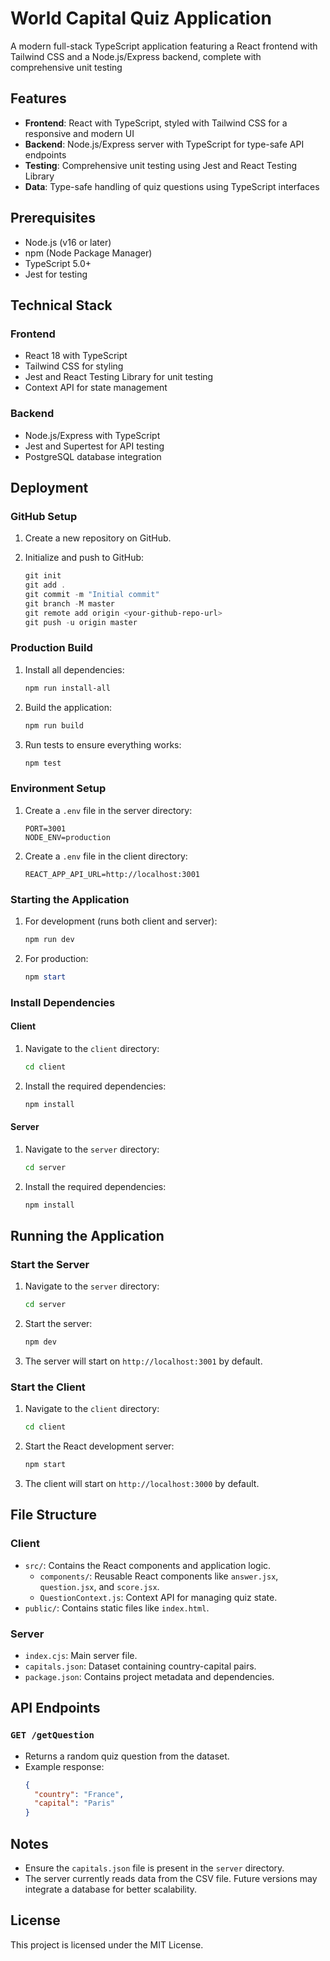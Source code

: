 # World Capital Quiz Application

A modern full-stack TypeScript application featuring a React frontend with Tailwind CSS and a Node.js/Express backend, complete with comprehensive unit testing 

## Features
- **Frontend**: React with TypeScript, styled with Tailwind CSS for a responsive and modern UI
- **Backend**: Node.js/Express server with TypeScript for type-safe API endpoints
- **Testing**: Comprehensive unit testing using Jest and React Testing Library
- **Data**: Type-safe handling of quiz questions using TypeScript interfaces

## Prerequisites
- Node.js (v16 or later)
- npm (Node Package Manager)
- TypeScript 5.0+
- Jest for testing

## Technical Stack
### Frontend
- React 18 with TypeScript
- Tailwind CSS for styling
- Jest and React Testing Library for unit testing
- Context API for state management

### Backend
- Node.js/Express with TypeScript
- Jest and Supertest for API testing
- PostgreSQL database integration

## Deployment
### GitHub Setup
1. Create a new repository on GitHub.

2. Initialize and push to GitHub:
   ```powershell
   git init
   git add .
   git commit -m "Initial commit"
   git branch -M master
   git remote add origin <your-github-repo-url>
   git push -u origin master
   ```

### Production Build
1. Install all dependencies:
   ```powershell
   npm run install-all
   ```

2. Build the application:
   ```powershell
   npm run build
   ```

3. Run tests to ensure everything works:
   ```powershell
   npm test
   ```

### Environment Setup
1. Create a `.env` file in the server directory:
   ```env
   PORT=3001
   NODE_ENV=production
   ```

2. Create a `.env` file in the client directory:
   ```env
   REACT_APP_API_URL=http://localhost:3001
   ```

### Starting the Application
1. For development (runs both client and server):
   ```powershell
   npm run dev
   ```

2. For production:
   ```powershell
   npm start
   ```

### Install Dependencies
#### Client
1. Navigate to the `client` directory:
   ```bash
   cd client
   ```
2. Install the required dependencies:
   ```bash
   npm install
   ```

#### Server
1. Navigate to the `server` directory:
   ```bash
   cd server
   ```
2. Install the required dependencies:
   ```bash
   npm install
   ```

## Running the Application
### Start the Server
1. Navigate to the `server` directory:
   ```bash
   cd server
   ```
2. Start the server:
   ```bash
   npm dev
   ```
3. The server will start on `http://localhost:3001` by default.

### Start the Client
1. Navigate to the `client` directory:
   ```bash
   cd client
   ```
2. Start the React development server:
   ```bash
   npm start
   ```
3. The client will start on `http://localhost:3000` by default.

## File Structure
### Client
- `src/`: Contains the React components and application logic.
  - `components/`: Reusable React components like `answer.jsx`, `question.jsx`, and `score.jsx`.
  - `QuestionContext.js`: Context API for managing quiz state.
- `public/`: Contains static files like `index.html`.

### Server
- `index.cjs`: Main server file.
- `capitals.json`: Dataset containing country-capital pairs.
- `package.json`: Contains project metadata and dependencies.

## API Endpoints
### `GET /getQuestion`
- Returns a random quiz question from the dataset.
- Example response:
  ```json
  {
    "country": "France",
    "capital": "Paris"
  }
  ```

## Notes
- Ensure the `capitals.json` file is present in the `server` directory.
- The server currently reads data from the CSV file. Future versions may integrate a database for better scalability.

## License
This project is licensed under the MIT License.